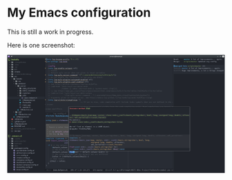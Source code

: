 # My Emacs configuration

This is still a work in progress.

Here is one screenshot:

![screenshot](images/example_cpp_elisp_treemacs_magit-2020-04-21.png)
